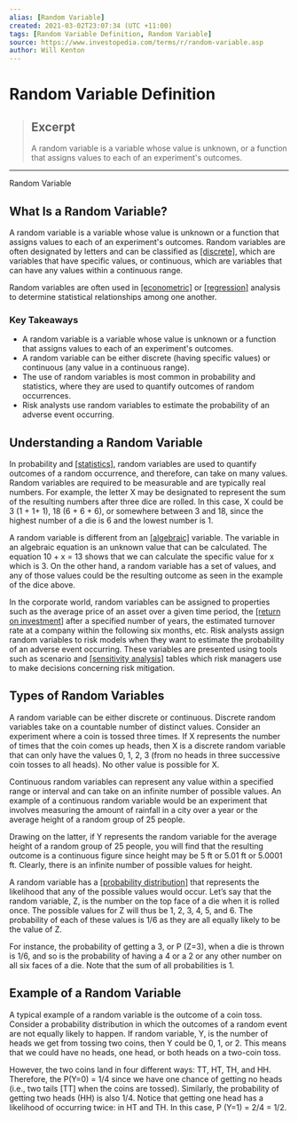 ```yaml
---
alias: [Random Variable]
created: 2021-03-02T23:07:34 (UTC +11:00)
tags: [Random Variable Definition, Random Variable]
source: https://www.investopedia.com/terms/r/random-variable.asp
author: Will Kenton
---
```


# Random Variable Definition

> ## Excerpt
> A random variable is a variable whose value is unknown, or a function that assigns values to each of an experiment's outcomes.

---

Random Variable
## What Is a Random Variable?

A random variable is a variable whose value is unknown or a function that assigns values to each of an experiment's outcomes. Random variables are often designated by letters and can be classified as [[discrete]](https://www.investopedia.com/terms/d/discrete-distribution.asp), which are variables that have specific values, or continuous, which are variables that can have any values within a continuous range.

Random variables are often used in [[econometric]](https://www.investopedia.com/terms/e/econometrics.asp) or [[regression]](https://www.investopedia.com/terms/r/regression.asp) analysis to determine statistical relationships among one another.

### Key Takeaways

-   A random variable is a variable whose value is unknown or a function that assigns values to each of an experiment's outcomes.
-   A random variable can be either discrete (having specific values) or continuous (any value in a continuous range).
-   The use of random variables is most common in probability and statistics, where they are used to quantify outcomes of random occurrences.
-   Risk analysts use random variables to estimate the probability of an adverse event occurring.

## Understanding a Random Variable

In probability and [[statistics]](https://www.investopedia.com/terms/s/statistics.asp), random variables are used to quantify outcomes of a random occurrence, and therefore, can take on many values. Random variables are required to be measurable and are typically real numbers. For example, the letter X may be designated to represent the sum of the resulting numbers after three dice are rolled. In this case, X could be 3 (1 + 1+ 1), 18 (6 + 6 + 6), or somewhere between 3 and 18, since the highest number of a die is 6 and the lowest number is 1.

A random variable is different from an [[algebraic]](https://www.investopedia.com/terms/a/algebraic-method.asp) variable. The variable in an algebraic equation is an unknown value that can be calculated. The equation 10 + x = 13 shows that we can calculate the specific value for x which is 3. On the other hand, a random variable has a set of values, and any of those values could be the resulting outcome as seen in the example of the dice above.

In the corporate world, random variables can be assigned to properties such as the average price of an asset over a given time period, the [[return on investment]](https://www.investopedia.com/terms/r/returnoninvestment.asp) after a specified number of years, the estimated turnover rate at a company within the following six months, etc. Risk analysts assign random variables to risk models when they want to estimate the probability of an adverse event occurring. These variables are presented using tools such as scenario and [[sensitivity analysis]](https://www.investopedia.com/terms/s/sensitivityanalysis.asp) tables which risk managers use to make decisions concerning risk mitigation.

## Types of Random Variables

A random variable can be either discrete or continuous. Discrete random variables take on a countable number of distinct values. Consider an experiment where a coin is tossed three times. If X represents the number of times that the coin comes up heads, then X is a discrete random variable that can only have the values 0, 1, 2, 3 (from no heads in three successive coin tosses to all heads). No other value is possible for X.

Continuous random variables can represent any value within a specified range or interval and can take on an infinite number of possible values. An example of a continuous random variable would be an experiment that involves measuring the amount of rainfall in a city over a year or the average height of a random group of 25 people.

Drawing on the latter, if Y represents the random variable for the average height of a random group of 25 people, you will find that the resulting outcome is a continuous figure since height may be 5 ft or 5.01 ft or 5.0001 ft. Clearly, there is an infinite number of possible values for height.

A random variable has a [[probability distribution]](https://www.investopedia.com/terms/p/probabilitydistribution.asp) that represents the likelihood that any of the possible values would occur. Let’s say that the random variable, Z, is the number on the top face of a die when it is rolled once. The possible values for Z will thus be 1, 2, 3, 4, 5, and 6. The probability of each of these values is 1/6 as they are all equally likely to be the value of Z.

For instance, the probability of getting a 3, or P (Z=3), when a die is thrown is 1/6, and so is the probability of having a 4 or a 2 or any other number on all six faces of a die. Note that the sum of all probabilities is 1.

## Example of a Random Variable

A typical example of a random variable is the outcome of a coin toss. Consider a probability distribution in which the outcomes of a random event are not equally likely to happen. If random variable, Y, is the number of heads we get from tossing two coins, then Y could be 0, 1, or 2. This means that we could have no heads, one head, or both heads on a two-coin toss.

However, the two coins land in four different ways: TT, HT, TH, and HH. Therefore, the P(Y=0) = 1/4 since we have one chance of getting no heads (i.e., two tails \[TT\] when the coins are tossed). Similarly, the probability of getting two heads (HH) is also 1/4. Notice that getting one head has a likelihood of occurring twice: in HT and TH. In this case, P (Y=1) = 2/4 = 1/2.

